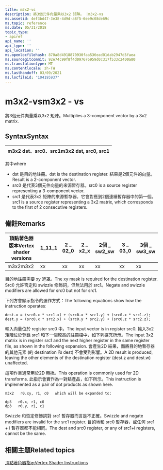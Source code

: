 ```yaml
---
title: m3x2-vs
description: 將3個元件向量乘以3x2 矩陣。 |m3x2-vs
ms.assetid: 4ef3bd47-3e38-4d9d-a8f5-6ee9c08de69c
ms.topic: reference
ms.date: 05/31/2018
topic_type:
- apiref
api_name: ''
api_type: ''
api_location: ''
ms.openlocfilehash: 870a8d4918870930faa536ead01dab2947d5faea
ms.sourcegitcommit: 92e74c99f8f4d097676959d0c317f533c2400a80
ms.translationtype: MT
ms.contentlocale: zh-TW
ms.lasthandoff: 03/09/2021
ms.locfileid: "104195937"
---
```

# <a name="m3x2---vs"></a><span data-ttu-id="9609a-104">m3x2-vs</span><span class="sxs-lookup"><span data-stu-id="9609a-104">m3x2 - vs</span></span>

<span data-ttu-id="9609a-105">將3個元件向量乘以3x2 矩陣。</span><span class="sxs-lookup"><span data-stu-id="9609a-105">Multiplies a 3-component vector by a 3x2 matrix.</span></span>

## <a name="syntax"></a><span data-ttu-id="9609a-106">Syntax</span><span class="sxs-lookup"><span data-stu-id="9609a-106">Syntax</span></span>



| <span data-ttu-id="9609a-107">m3x2 dst、src0、src1</span><span class="sxs-lookup"><span data-stu-id="9609a-107">m3x2 dst, src0, src1</span></span> |
|----------------------|



 

<span data-ttu-id="9609a-108">其中</span><span class="sxs-lookup"><span data-stu-id="9609a-108">where</span></span>

-   <span data-ttu-id="9609a-109">dst 是目的地註冊。</span><span class="sxs-lookup"><span data-stu-id="9609a-109">dst is the destination register.</span></span> <span data-ttu-id="9609a-110">結果是2個元件的向量。</span><span class="sxs-lookup"><span data-stu-id="9609a-110">Result is a 2-component vector.</span></span>
-   <span data-ttu-id="9609a-111">src0 是代表3個元件向量的來源暫存器。</span><span class="sxs-lookup"><span data-stu-id="9609a-111">src0 is a source register representing a 3-component vector.</span></span>
-   <span data-ttu-id="9609a-112">src1 是代表3x2 矩陣的來源暫存器，它會對應到2個連續暫存器中的第一個。</span><span class="sxs-lookup"><span data-stu-id="9609a-112">src1 is a source register representing a 3x2 matrix, which corresponds to the first of 2 consecutive registers.</span></span>

## <a name="remarks"></a><span data-ttu-id="9609a-113">備註</span><span class="sxs-lookup"><span data-stu-id="9609a-113">Remarks</span></span>



| <span data-ttu-id="9609a-114">頂點著色器版本</span><span class="sxs-lookup"><span data-stu-id="9609a-114">Vertex shader versions</span></span> | <span data-ttu-id="9609a-115">1\_1</span><span class="sxs-lookup"><span data-stu-id="9609a-115">1\_1</span></span> | <span data-ttu-id="9609a-116">2 \_ 0</span><span class="sxs-lookup"><span data-stu-id="9609a-116">2\_0</span></span> | <span data-ttu-id="9609a-117">2 \_ x</span><span class="sxs-lookup"><span data-stu-id="9609a-117">2\_x</span></span> | <span data-ttu-id="9609a-118">2個 \_ sw</span><span class="sxs-lookup"><span data-stu-id="9609a-118">2\_sw</span></span> | <span data-ttu-id="9609a-119">3 \_ 0</span><span class="sxs-lookup"><span data-stu-id="9609a-119">3\_0</span></span> | <span data-ttu-id="9609a-120">3個 \_ sw</span><span class="sxs-lookup"><span data-stu-id="9609a-120">3\_sw</span></span> |
|------------------------|------|------|------|-------|------|-------|
| <span data-ttu-id="9609a-121">m3x2</span><span class="sxs-lookup"><span data-stu-id="9609a-121">m3x2</span></span>                   | <span data-ttu-id="9609a-122">x</span><span class="sxs-lookup"><span data-stu-id="9609a-122">x</span></span>    | <span data-ttu-id="9609a-123">x</span><span class="sxs-lookup"><span data-stu-id="9609a-123">x</span></span>    | <span data-ttu-id="9609a-124">x</span><span class="sxs-lookup"><span data-stu-id="9609a-124">x</span></span>    | <span data-ttu-id="9609a-125">x</span><span class="sxs-lookup"><span data-stu-id="9609a-125">x</span></span>     | <span data-ttu-id="9609a-126">x</span><span class="sxs-lookup"><span data-stu-id="9609a-126">x</span></span>    | <span data-ttu-id="9609a-127">x</span><span class="sxs-lookup"><span data-stu-id="9609a-127">x</span></span>     |



 

<span data-ttu-id="9609a-128">目的地註冊需要 xy 遮罩。</span><span class="sxs-lookup"><span data-stu-id="9609a-128">The xy mask is required for the destination register.</span></span> <span data-ttu-id="9609a-129">Src0 允許否定和 swizzle 修飾詞，但無法用於 src1。</span><span class="sxs-lookup"><span data-stu-id="9609a-129">Negate and swizzle modifiers are allowed for src0 but not for src1.</span></span>

<span data-ttu-id="9609a-130">下列方會顯示指令的運作方式：</span><span class="sxs-lookup"><span data-stu-id="9609a-130">The following equations show how the instruction operates:</span></span>


```
dest.x = (src0.x * src1.x) + (src0.x * src1.y) + (src0.x * src1.z);
dest.y = (src0.x * src2.x) + (src0.y * src2.y) + (src0.z * src2.z);
```



<span data-ttu-id="9609a-131">輸入向量位於 register src0 中。</span><span class="sxs-lookup"><span data-stu-id="9609a-131">The input vector is in register src0.</span></span> <span data-ttu-id="9609a-132">輸入3x2 矩陣位於登錄 src1 和下一個較高的註冊檔中，如下列擴充所示。</span><span class="sxs-lookup"><span data-stu-id="9609a-132">The input 3x2 matrix is in register src1 and the next higher register in the same register file, as shown in the following expansion.</span></span> <span data-ttu-id="9609a-133">會產生2D 結果，而將目的地暫存器的其他元素 (的 destination 和 dest) 不會受到影響。</span><span class="sxs-lookup"><span data-stu-id="9609a-133">A 2D result is produced, leaving the other elements of the destination register (dest.z and dest.w) unaffected.</span></span>

<span data-ttu-id="9609a-134">這項作業通常用於2D 轉換。</span><span class="sxs-lookup"><span data-stu-id="9609a-134">This operation is commonly used for 2D transforms.</span></span> <span data-ttu-id="9609a-135">此指示會實作為一對點產品，如下所示。</span><span class="sxs-lookup"><span data-stu-id="9609a-135">This instruction is implemented as a pair of dot products as shown here.</span></span>


```
m3x2   r0.xy, r1, c0   which will be expanded to:

dp3   r0.x, r1, c0
dp3   r0.y, r1, c1
```



<span data-ttu-id="9609a-136">Swizzle 和否定修飾詞對 src1 暫存器而言是不正確。</span><span class="sxs-lookup"><span data-stu-id="9609a-136">Swizzle and negate modifiers are invalid for the src1 register.</span></span> <span data-ttu-id="9609a-137">目的地和 src0 暫存器，或任何 src1 + i 暫存器都不能相同。</span><span class="sxs-lookup"><span data-stu-id="9609a-137">The dest and src0 register, or any of src1+i registers, cannot be the same.</span></span>

## <a name="related-topics"></a><span data-ttu-id="9609a-138">相關主題</span><span class="sxs-lookup"><span data-stu-id="9609a-138">Related topics</span></span>

<dl> <dt>

[<span data-ttu-id="9609a-139">頂點著色器指示</span><span class="sxs-lookup"><span data-stu-id="9609a-139">Vertex Shader Instructions</span></span>](dx9-graphics-reference-asm-vs-instructions.md)
</dt> </dl>

 

 




